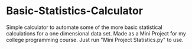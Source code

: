 # Basic-Statistics-Calculator
Simple calculator to automate some of the more basic statistical calculations for a one dimensional data set. Made as a Mini Project for my college programming course. Just run "Mini Project Statistics.py" to use.
